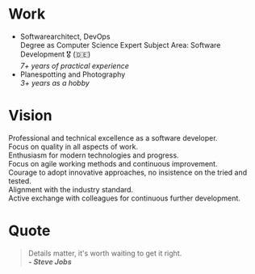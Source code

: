 # Work

- Softwarearchitect, DevOps  
  Degree as Computer Science Expert Subject Area: Software Development 🎖️ (🇩🇪)  
  *7+ years of practical experience*
- Planespotting and Photography  
  *3+ years as a hobby*

# Vision

Professional and technical excellence as a software developer.  
Focus on quality in all aspects of work.  
Enthusiasm for modern technologies and progress.  
Focus on agile working methods and continuous improvement.  
Courage to adopt innovative approaches, no insistence on the tried and tested.  
Alignment with the industry standard.  
Active exchange with colleagues for continuous further development.

# Quote

> Details matter, it's worth waiting to get it right.  
> ***- Steve Jobs***
